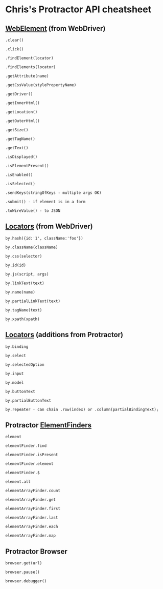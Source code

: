 # Chris's Protractor API cheatsheet #

## [WebElement](http://selenium.googlecode.com/git/docs/api/javascript/class_webdriver_WebElement.html) (from WebDriver) ##

    .clear()
    
    .click()
    
    .findElement(locator)
    
    .findElements(locator)
    
    .getAttribute(name)
    
    .getCssValue(stylePropertyName)
    
    .getDriver()
    
    .getInnerHtml()
    
    .getLocation()
    
    .getOuterHtml()
    
    .getSize()
    
    .getTagName()
    
    .getText()
    
    .isDisplayed()
    
    .isElementPresent()
    
    .isEnabled()
    
    .isSelected()
    
    .sendKeys(stringOfKeys - multiple args OK)
    
    .submit() - if element is in a form
    
    .toWireValue() - to JSON


## [Locators](http://selenium.googlecode.com/git/docs/api/javascript/namespace_webdriver_By.html) (from WebDriver) ##


    by.hash({id:'1', className:'foo'})
    
    by.className(className)
    
    by.css(selector)
    
    by.id(id)
    
    by.js(script, args)
    
    by.linkText(text)
    
    by.name(name)
    
    by.partialLinkText(text)
    
    by.tagName(text)
    
    by.xpath(xpath)


## [Locators](https://github.com/angular/protractor/blob/master/docs/api.md#locators) (additions from Protractor) ##



    by.binding
    
    by.select
    
    by.selectedOption
    
    by.input
    
    by.model
    
    by.buttonText
    
    by.partialButtonText
    
    by.repeater - can chain .row(index) or .column(partialBindingText);

## Protractor [ElementFinders](https://github.com/angular/protractor/blob/master/docs/api.md#protractor) ##

    element
    
    elementFinder.find
    
    elementFinder.isPresent
    
    elementFinder.element
    
    elementFinder.$
    
    element.all
    
    elementArrayFinder.count
    
    elementArrayFinder.get
    
    elementArrayFinder.first
    
    elementArrayFinder.last
    
    elementArrayFinder.each
    
    elementArrayFinder.map


## Protractor Browser ##

    browser.get(url)
    
    browser.pause()
    
    browser.debugger()
    